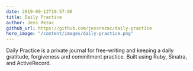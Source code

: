 ```yaml
---
date: 2019-09-12T19:57:00
title: Daily Practice
author: Jess Rezac
github_url: https://github.com/jessrezac/daily-practice
hero_image: "/content/images/daily-practice.png"
---
```


Daily Practice is a private journal for free-writing and keeping a daily gratitude, forgiveness and commitment practice. Built using Ruby, Sinatra, and ActiveRecord.
